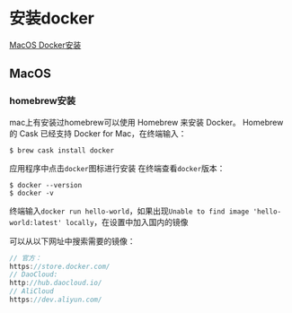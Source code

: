 <!--
 * @Author: tangdaoyong
 * @Date: 2021-01-18 15:23:20
 * @LastEditors: tangdaoyong
 * @LastEditTime: 2021-01-18 21:37:01
 * @Description: 安装
-->
# 安装docker

[MacOS Docker安装](https://www.runoob.com/docker/macos-docker-install.html)

## MacOS

### homebrew安装

mac上有安装过homebrew可以使用 Homebrew 来安装 Docker。
Homebrew 的 Cask 已经支持 Docker for Mac，在终端输入：
```
$ brew cask install docker
```
应用程序中点击`docker`图标进行安装
在终端查看`docker`版本：
```
$ docker --version
$ docker -v
```
终端输入`docker run hello-world`，如果出现`Unable to find image 'hello-world:latest' locally`，在设置中加入国内的镜像


可以从以下网址中搜索需要的镜像：
```js
// 官方：
https://store.docker.com/
// DaoCloud:
http://hub.daocloud.io/
// AliCloud
https://dev.aliyun.com/
```